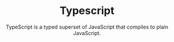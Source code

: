 <p>
    <h1 align="center">Typescript</h1>
</p>

<p align="center">
    TypeScript is a typed superset of JavaScript that compiles to plain JavaScript.
</p>
